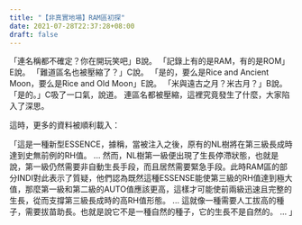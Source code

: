 ```yaml
---
title: "【非真實地場】RAM區初探"
date: 2021-07-28T22:37:28+08:00
draft: false
---
```

「連名稱都不確定？你在開玩笑吧」B說。
「記錄上有的是RAM，有的是ROM」E說。
「難道區名也被壓縮了？」C說。
「是的，要么是Rice and Ancient Moon，要么是Rice and Old Moon」E說。
「米與遠古之月？米古月？」B說。
「是的。」C吸了一口氣，說道。
連區名都被壓縮，這裡究竟發生了什麼，大家陷入了深思。

這時，更多的資料被順利載入：

「這是一種新型ESSENCE，據稱，當被注入之後，原有的NL樹將在第三級長成時達到史無前例的RH值。
...
然而，NL樹第一級便出現了生長停滯狀態，也就是說，第一級仍然需要非自動生長手段，而且居然需要緊急手段。此時RAM區的部分INDI對此表示了質疑，他們認為既然這種ESSENSE能使第三級的RH值達到極大值，那麼第一級和第二級的AUTO值應該更高，這樣才可能使前兩級迅速且完整的生長，從而支撐第三級長成時的高RH值形態。
...
這就像一種需要人工拔高的種子，需要拔苗助長。也就是說它不是一種自然的種子，它的生長不是自然的。
…
」
